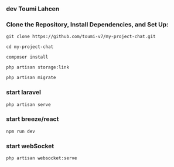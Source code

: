 
### dev Toumi Lahcen 

### Clone the Repository, Install Dependencies, and Set Up:

    git clone https://github.com/toumi-v7/my-project-chat.git

    cd my-project-chat

    composer install

    php artisan storage:link

    php artisan migrate

### start laravel
    php artisan serve

### start breeze/react 
    npm run dev
    
### start webSocket
    php artisan websocket:serve

